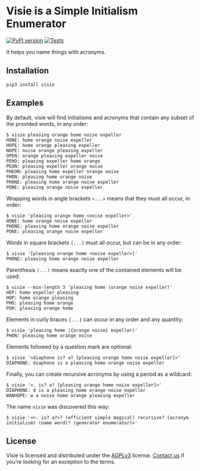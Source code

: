 # Visie is a Simple Initialism Enumerator

[![PyPI version](https://badge.fury.io/py/visie.svg)](https://badge.fury.io/py/visie)
[![Tests](https://github.com/esultanik/visie/workflows/tests/badge.svg)](https://github.com/esultanik/visie/actions)

It helps you name things with acronyms.

## Installation

```
pip3 install visie
```

## Examples

By default, visie will find initialisms and acronyms
that contain any subset of the provided words, in any order:

```
$ visie pleasing orange home noise expeller
HONE: home orange noise expeller
HOPE: home orange pleasing expeller
NOPE: noise orange pleasing expeller
OPEN: orange pleasing expeller noise
PEHO: pleasing expeller home orange
PEON: pleasing expeller orange noise
PHEON: pleasing home expeller orange noise
PHON: pleasing home orange noise
PHONE: pleasing home orange noise expeller
PONE: pleasing orange noise expeller
```

Wrapping words in angle brackets `<...>`
means that they must all occur, in order:

```
$ visie 'pleasing orange home <noise expeller>'
HONE: home orange noise expeller
PHONE: pleasing home orange noise expeller
PONE: pleasing orange noise expeller
```

Words in square brackets `[...]` must all occur, but can be in any order:

```
$ visie '[pleasing orange home <noise expeller>]'
PHONE: pleasing home orange noise expeller
```

Parenthesis `(...)` means exactly one of the contained elements will be used:

```
$ visie --min-length 3 'pleasing home (orange noise expeller)'
HEP: home expeller pleasing
HOP: home orange pleasing
PHO: pleasing home orange
POH: pleasing orange home
```

Elements in curly braces `{...}` can occur in any order and any quantity:

```
$ visie 'pleasing home ({orange noise} expeller)'
PHON: pleasing home orange noise
```

Elements followed by a question mark are optional:

```
$ visie '<diaphone is? a? [pleasing orange home noise expeller]>'
DIAPHONE: diaphone is a pleasing home orange noise expeller
```

Finally, you can create recursive acronyms by using a period as a wildcard:

```
$ visie '<. is? a? [pleasing orange home noise expeller]>'
DIAPHONE: d is a pleasing home orange noise expeller
WANHOPE: w a noise home orange pleasing expeller
```

The name `visie` was discovered this way:

```
$ visie '<<. is? a?>? (efficient simple magical) recursive? (acronym initialism) (name word)? (generator enumerator)>'
```

## License

Visie is licensed and distributed under the [AGPLv3](LICENSE) license. [Contact us](https://www.sultanik.com/) if you’re looking for an exception to the terms.
